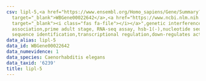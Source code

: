 ```yaml
---
csv: lipl-5,<a href="https://www.ensembl.org/Homo_sapiens/Gene/Summary?db=core;g=WBGene00022642"
  target="_blank">WBGene00022642</a>,<a href="https://www.ncbi.nlm.nih.gov/pubmed/30894454"
  target="_blank"><i class="fas fa-file"></i></a>",genetic interference,functional
  association,prime adult stage, RNA-seq assay, hsb-1(-),nucleotide sequence identification,nucleotide
  sequence identification,transcriptional regulation,down-regulates activity
data_alias: lipl-5
data_id: WBGene00022642
data_numevidence: 1
data_species: Caenorhabditis elegans
data_taxid: '6239'
title: lipl-5
---
```

